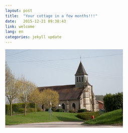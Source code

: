 ```yaml
---
layout: post
title:  "Your cottage in a few months!!!"
date:   2015-12-21 09:38:43
link: welcome
lang: en
categories: jekyll update
---
```


<img src ="/images/eglise.jpeg"
 align="left"  height="250"
title="Une première photo, avant travaux" class="img">


